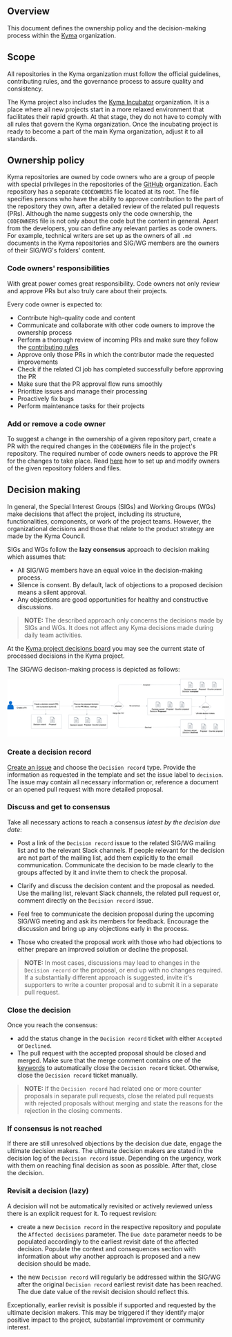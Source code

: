 ## Overview

This document defines the ownership policy and the decision-making process within the [Kyma](../../../) organization.

## Scope

All repositories in the Kyma organization must follow the official guidelines, contributing rules, and the governance process to assure quality and consistency.

The Kyma project also includes the [Kyma Incubator](https://github.com/kyma-incubator) organization. It is a place where all new projects start in a more relaxed environment that facilitates their rapid growth. At that stage, they do not have to comply with all rules that govern the Kyma organization. Once the incubating project is ready to become a part of the main Kyma organization, adjust it to all standards.

## Ownership policy

Kyma repositories are owned by code owners who are a group of people with special privileges in the repositories of the [GitHub](../../../) organization. Each repository has a separate `CODEOWNERS` file located at its root. The file specifies persons who have the ability to approve contribution to the part of the repository they own, after a detailed review of the related pull requests (PRs). Although the name suggests only the code ownership, the `CODEOWNERS` file is not only about the code but the content in general. Apart from the developers, you can define any relevant parties as code owners. For example, technical writers are set up as the owners of all `.md` documents in the Kyma repositories and SIG/WG members are the owners of their SIG/WG's folders' content.

### Code owners' responsibilities

With great power comes great responsibility. Code owners not only review and approve PRs but also truly care about their projects.

Every code owner is expected to:

* Contribute high-quality code and content
* Communicate and collaborate with other code owners to improve the ownership process
* Perform a thorough review of incoming PRs and make sure they follow the [contributing rules](CONTRIBUTING.md)
* Approve only those PRs in which the contributor made the requested improvements
* Check if the related CI job has completed successfully before approving the PR
* Make sure that the PR approval flow runs smoothly
* Prioritize issues and manage their processing
* Proactively fix bugs
* Perform maintenance tasks for their projects

### Add or remove a code owner

To suggest a change in the ownership of a given repository part, create a PR with the required changes in the `CODEOWNERS` file in the project's repository. The required number of code owners needs to approve the PR for the changes to take place. Read [here](https://github.com/kyma-project/community/blob/master/guidelines/internal-guidelines/repository-template/template/CODEOWNERS) how to set up and modify owners of the given repository folders and files.

## Decision making

In general, the Special Interest Groups (SIGs) and Working Groups (WGs) make decisions that affect the project, including its structure, functionalities, components, or work of the project teams. However, the organizational decisions and those that relate to the product strategy are made by the Kyma Council.

SIGs and WGs follow the **lazy consensus** approach to decision making which assumes that:

* All SIG/WG members have an equal voice in the decision-making process.
* Silence is consent. By default, lack of objections to a proposed decision means a silent approval.
* Any objections are good opportunities for healthy and constructive discussions.

> **NOTE:** The described approach only concerns the decisions made by SIGs and WGs. It does not affect any Kyma decisions made during daily team activities.

At the [Kyma project decisions board](https://github.com/kyma-project/community/issues/106#boards?labels=decision&activeFilters=labels&repos=139590666,151691065,139590577,139590641,139590616,139590701,147495537,139847219) you may see the current state of processed decisions in the Kyma project.

The SIG/WG decison-making process is depicted as follows:

![Decision-making process](assets/decision-making-process.png)

### Create a decision record

[Create an issue](https://github.com/kyma-project/community/issues/new/choose) and choose the `Decision record` type. Provide the information as requested in the template and set the issue label to  `decision`. The issue may contain all necessary information or, reference a document or an opened pull request with more detailed proposal. 

### Discuss and get to consensus

Take all necessary actions to reach a consensus *latest by the decision due date*:

- Post a link of the `Decision record` issue to the related SIG/WG mailing list and to the relevant Slack channels. If people relevant for the decision are not part of the mailing list, add them explicitly to the email communication. Communicate the decision to be made clearly to the groups affected by it and invite them to check the proposal. 

- Clarify and discuss the decision content and the proposal as needed. Use the mailing list, relevant Slack channels, the related pull request or, comment directly on the `Decision record` issue. 

- Feel free to communicate the decision proposal during the upcoming SIG/WG meeting and ask its members for feedback. Encourage the discussion and bring up any objections early in the process. 

- Those who created the proposal work with those who had objections to either prepare an improved solution or decline the proposal. 

> **NOTE:** In most cases, discussions may lead to changes in the `Decision record` or the proposal, or end up with no changes required. If a substantially different approach is suggested, invite it's supporters to write a counter proposal and to submit it in a separate pull request. 


### Close the decision

Once you reach the consensus:

- add the status change in the `Decision record` ticket with either `Accepted` or `Declined`. 
- The pull request with the accepted proposal should be closed and merged. Make sure that the merge comment contains one of the [keywords](https://help.github.com/articles/closing-issues-using-keywords/) to automatically close the `Decision record` ticket. Otherwise, close the `Decision record` ticket manually.

> **NOTE:** If the `Decision record` had related one or more counter proposals in separate pull requests, close the related pull requests with rejected proposals without merging and state the reasons for the rejection in the closing comments.

### If consensus is not reached

If there are still unresolved objections by the decision due date, engage the ultimate decision makers. The ultimate decision makers are stated in the decision log of the `Decision record` issue. Depending on the urgency, work with them on reaching final decision as soon as possible. After that, close the decision.

### Revisit a decision (lazy)

A decision will not be automatically revisited or actively reviewed unless there is an explicit request for it. To request revision:

- create a new `Decision record` in the respective repository and populate  the `Affected decisions` parameter. The  `Due date` parameter needs to be populated accordingly to the earliest revisit date of the affected decision. Populate the context and consequences section with information about why another approach is proposed and a new decision should be made. 

- the new `Decision record` will regularly be addressed within the SIG/WG after the original `Decision record` earliest revisit date has been reached. The due date value of the revisit decision should reflect this.

Exceptionally, earlier revisit is possible if supported and requested by the ultimate decision makers. This may be triggered if they identify major positive impact to the project, substantial improvement or community interest. 
